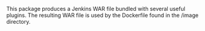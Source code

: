 This package produces a Jenkins WAR file bundled with several useful plugins. The resulting WAR file is used by the Dockerfile found in the /image directory.
